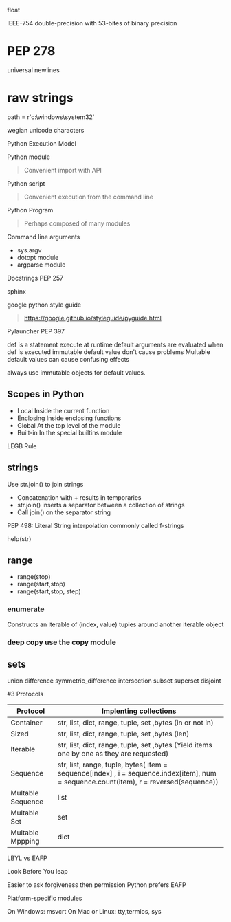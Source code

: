 float

IEEE-754 double-precision with 53-bites of binary precision



# PEP 278

universal newlines 

# raw strings 

path = r'c:\windows\system32'


wegian unicode characters


Python Execution Model

Python module

> Convenient import with API

Python script

> Convenient execution from the command line

Python Program 

> Perhaps composed of many modules

Command line arguments 


+ sys.argv
+ dotopt module
+ argparse module


Docstrings PEP 257

sphinx


google python style guide
> https://google.github.io/styleguide/pyguide.html


Pylauncher
PEP 397

def is a statement execute at runtime
default arguments are evaluated when def is executed
immutable default value don't cause problems
Multable default values can cause confusing effects

always use immutable objects for default values.

## Scopes in Python

+ Local Inside the current function
+ Enclosing Inside enclosing functions
+ Global At the top level of the module
+ Built-in In the special builtins module

LEGB Rule


## strings

Use str.join() to join strings

+ Concatenation with + results in temporaries
+ str.join() inserts a separator between a collection of strings
+ Call join() on the separator string


PEP 498: Literal String interpolation
commonly called f-strings

help(str)

## range

+ range(stop)
+ range(start,stop)
+ range(start,stop, step)

### enumerate

Constructs an iterable of (index, value) tuples around another iterable object

### deep copy use the copy module


## sets


union
difference
symmetric_difference
intersection
subset
superset
disjoint



#3 Protocols

Protocol | Implenting collections
-------- |  ------------------- |
Container | str, list, dict, range, tuple, set ,bytes (in or not in)
Sized | str, list, dict, range, tuple, set ,bytes (len)
Iterable | str, list, dict, range, tuple, set ,bytes (Yield items one by one as they are requested)
Sequence | str, list, range, tuple, bytes( item = sequence[index] , i = sequence.index[item], num = sequence.count(item), r = reversed(sequence))
Multable Sequence | list
Multable Set | set
Multable Mppping | dict


LBYL vs EAFP

Look Before You leap

Easier to ask forgiveness then permission
Python prefers EAFP

Platform-specific modules

On Windows:
msvcrt
On Mac or Linux:
tty,termios, sys


